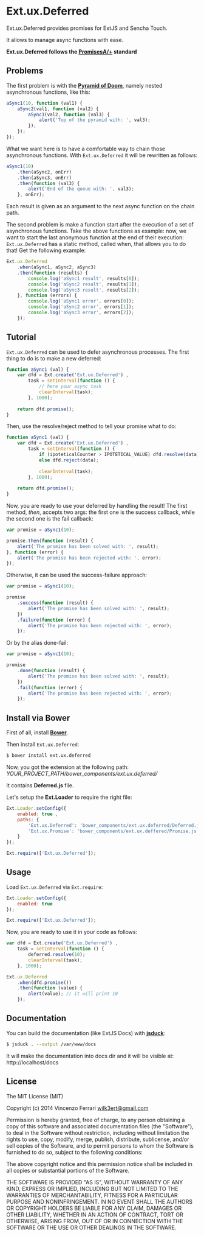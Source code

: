 # Ext.ux.Deferred

Ext.ux.Deferred provides promises for ExtJS and Sencha Touch.

It allows to manage async functions with ease.

**Ext.ux.Deferred follows the [PromisesA/+](https://github.com/promises-aplus/promises-spec#notes) standard**

## Problems
The first problem is with the [**Pyramid of Doom**](http://tritarget.org/blog/2012/11/28/the-pyramid-of-doom-a-javascript-style-trap/), namely nested asynchronous functions, like this:

```javascript
aSync1(10, function (val1) {
	aSync2(val1, function (val2) {
		aSync3(val2, function (val3) {
			alert('Top of the pyramid with: ', val3);
		});
	});
});
```

What we want here is to have a comfortable way to chain those asynchronous functions. With `Ext.ux.Deferred` it will be rewritten as follows:

```javascript
aSync1(10)
	.then(aSync2, onErr)
	.then(aSync3, onErr)
	.then(function (val3) {
		alert('End of the queue with: ', val3);
	}, onErr);
```

Each result is given as an argument to the next async function on the chain path.

The second problem is make a function start after the execution of a set of asynchronous functions.
Take the above functions as example: now, we want to start the last anonymous function at the end of their execution: `Ext.ux.Deferred` has a static method, called when, that allows you to do that! Get the following example:

```javascript
Ext.ux.Deferred
	.when(aSync1, aSync2, aSync3)
	.then(function (results) {
	    console.log('aSync1 result', results[0]);
	    console.log('aSync2 result', results[1]);
	    console.log('aSync3 result', results[2]);
	}, function (errors) {
	    console.log('aSync1 error', errors[0]);
	    console.log('aSync2 error', errors[1]);
	    console.log('aSync3 error', errors[2]);
	});
```

## Tutorial
`Ext.ux.Deferred` can be used to defer asynchronous processes.
The first thing to do is to make a new deferred:

```javascript
function aSync1 (val) {
	var dfd = Ext.create('Ext.ux.Deferred') ,
		task = setInterval(function () {
			// here your async task
			clearInterval(task);
		}, 1000);
		
	return dfd.promise();
}
```

Then, use the resolve/reject method to tell your promise what to do:

```javascript
function aSync1 (val) {
	var dfd = Ext.create('Ext.ux.Deferred') ,
		task = setInterval(function () {
			if (ipoteticalCounter > IPOTETICAL_VALUE) dfd.resolve(data);
			else dfd.reject(data);
			
			clearInterval(task);
		}, 1000);
	
	return dfd.promise();
}
```

Now, you are ready to use your deferred by handling the result!
The first method, *then*, accepts two args: the first one is the success callback, while the second one is the fail callback:

```javascript
var promise = aSync1(10);

promise.then(function (result) {
    alert('The promise has been solved with: ', result);
}, function (error) {
    alert('The promise has been rejected with: ', error);
});
```

Otherwise, it can be used the success-failure approach:

```javascript
var promise = aSync1(10);

promise
	.success(function (result) {
		alert('The promise has been solved with: ', result);
	})
	.failure(function (error) {
		alert('The promise has been rejected with: ', error);
	});
```

Or by the alias done-fail:

```javascript
var promise = aSync1(10);

promise
	.done(function (result) {
		alert('The promise has been solved with: ', result);
	})
	.fail(function (error) {
		alert('The promise has been rejected with: ', error);
	});
```

## Install via Bower
First of all, install [**Bower**](http://bower.io/).

Then install `Ext.ux.Deferred`:

```bash
$ bower install ext.ux.deferred
```

Now, you got the extension at the following path: *YOUR_PROJECT_PATH/bower_components/ext.ux.deferred/*

It contains **Deferred.js** file.

Let's setup the **Ext.Loader** to require the right file:

```javascript
Ext.Loader.setConfig({
	enabled: true ,
	paths: {
		'Ext.ux.Deferred': 'bower_components/ext.ux.deferred/Deferred.js',
		'Ext.ux.Promise': 'bower_components/ext.ux.deffered/Promise.js'
	}
});

Ext.require(['Ext.ux.Deferred']);
```

## Usage
Load `Ext.ux.Deferred` via `Ext.require`:

```javascript
Ext.Loader.setConfig({
	enabled: true
});

Ext.require(['Ext.ux.Deferred']);
```

Now, you are ready to use it in your code as follows:

```javascript
var dfd = Ext.create('Ext.ux.Deferred') ,
	task = setInterval(function () {
		deferred.resolve(10);
		clearInterval(task);
	}, 1000);

Ext.ux.Deferred
	.when(dfd.promise())
	.then(function (value) {
		alert(value); // it will print 10
	});
```

## Documentation
You can build the documentation (like ExtJS Docs) with [**jsduck**](https://github.com/senchalabs/jsduck):

```bash
$ jsduck . --output /var/www/docs
```

It will make the documentation into docs dir and it will be visible at: http://localhost/docs

## License
The MIT License (MIT)

Copyright (c) 2014 Vincenzo Ferrari <wilk3ert@gmail.com>

Permission is hereby granted, free of charge, to any person obtaining a copy of this software and associated documentation files (the "Software"), to deal in the Software without restriction, including without limitation the rights to use, copy, modify, merge, publish, distribute, sublicense, and/or sell copies of the Software, and to permit persons to whom the Software is furnished to do so, subject to the following conditions:

The above copyright notice and this permission notice shall be included in all copies or substantial portions of the Software.

THE SOFTWARE IS PROVIDED "AS IS", WITHOUT WARRANTY OF ANY KIND, EXPRESS OR IMPLIED, INCLUDING BUT NOT LIMITED TO THE WARRANTIES OF MERCHANTABILITY, FITNESS FOR A PARTICULAR PURPOSE AND NONINFRINGEMENT. IN NO EVENT SHALL THE AUTHORS OR COPYRIGHT HOLDERS BE LIABLE FOR ANY CLAIM, DAMAGES OR OTHER LIABILITY, WHETHER IN AN ACTION OF CONTRACT, TORT OR OTHERWISE, ARISING FROM, OUT OF OR IN CONNECTION WITH THE SOFTWARE OR THE USE OR OTHER DEALINGS IN THE SOFTWARE.
